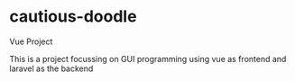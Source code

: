 # cautious-doodle
Vue Project


This is a project focussing on GUI programming using vue as frontend and laravel as the backend
